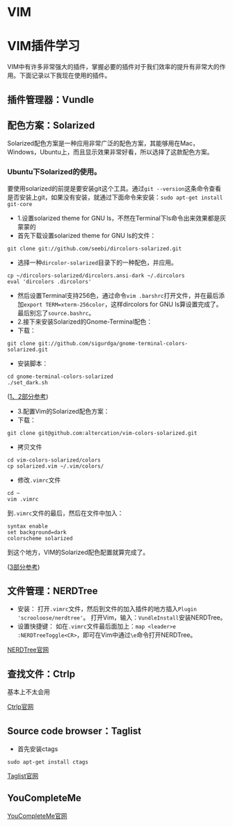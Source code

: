 # VIM

# VIM插件学习
VIM中有许多非常强大的插件，掌握必要的插件对于我们效率的提升有非常大的作用。下面记录以下我现在使用的插件。

## 插件管理器：Vundle

## 配色方案：Solarized
Solarized配色方案是一种应用非常广泛的配色方案，其能够用在Mac，Windows，Ubuntu上，而且显示效果非常好看，所以选择了这款配色方案。

### Ubuntu下Solarized的使用。
要使用solarized的前提是要安装git这个工具。通过`git --version`这条命令查看是否安装上git，如果没有安装，就通过下面命令来安装：`sudo apt-get install git-core`

* 1.设置solarized theme for GNU ls，不然在Terminal下ls命令出来效果都是灰蒙蒙的
 * 首先下载设置solarized theme for GNU ls的文件：
```
git clone git://github.com/seebi/dircolors-solarized.git
```
 * 选择一种`dircolor-solarized`目录下的一种配色，并应用。
 ```
cp ~/dircolors-solarized/dircolors.ansi-dark ~/.dircolors
eval 'dircolors .dircolors'
 ```
 * 然后设置Terminal支持256色，通过命令`vim .barshrc`打开文件，并在最后添加`export TERM=xterm-256color`，这样dircolors for GNU ls算设置完成了。最后别忘了`source.bashrc`。
* 2.接下来安装Solarized的Gnome-Terminal配色：
 * 下载：
 ```
 git clone git://github.com/sigurdga/gnome-terminal-colors-solarized.git
 ```
 * 安装脚本：
 ```
 cd gnome-terminal-colors-solarized 
 ./set_dark.sh
 ```
 
 ([1、2部分参考](http://blog.csdn.net/angle_birds/article/details/11694325))
* 3.配置Vim的Solarized配色方案：
 * 下载：
 ```
 git clone git@github.com:altercation/vim-colors-solarized.git
 ```

 * 拷贝文件
 ```
 cd vim-colors-solarized/colors
 cp solarized.vim ~/.vim/colors/
 ```
 * 修改`.vimrc`文件
 ```
 cd ~
 vim .vimrc 
 ```
 到`.vimrc`文件的最后，然后在文件中加入：
 ```
 syntax enable
 set background=dark
 colorscheme solarized
 ```
 到这个地方，VIM的Solarized配色配置就算完成了。

 ([3部分参考](https://github.com/altercation/vim-colors-solarized))

## 文件管理：NERDTree
* 安装：
打开`.vimrc`文件，然后到文件的加入插件的地方插入`Plugin 'scrooloose/nerdtree'`。
打开Vim，输入：`VundleInstall`安装NERDTree。
* 设置快捷键：
如在`.vimrc`文件最后面加上：`map <leader>e :NERDTreeToggle<CR>`，即可在Vim中通过`\e`命令打开NERDTree。

[NERDTree官网](https://github.com/scrooloose/nerdtree)

## 查找文件：Ctrlp
基本上不太会用

[Ctrlp官网](https://github.com/ctrlpvim/ctrlp.vim)

## Source code browser：Taglist
* 首先安装ctags
```
sudo apt-get install ctags
```

[Taglist官网](https://github.com/vim-scripts/taglist.vim)

## YouCompleteMe

[YouCompleteMe官网](https://github.com/Valloric/YouCompleteMe)
